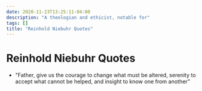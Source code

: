 ```yaml
---
date: 2020-11-23T13:25:11-04:00
description: "A theologian and ethicist, notable for"
tags: []
title: "Reinhold Niebuhr Quotes"
---
```


# Reinhold Niebuhr Quotes

* "Father, give us the courage to change what must be altered, serenity to accept what cannot be helped, and insight to know one from another"
